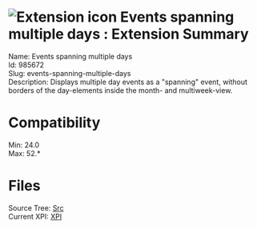 # ![Extension icon](https://addons.thunderbird.net/user-media/addon_icons/985/985672-64.png?modified=6d6d3c5e) Events spanning multiple days : Extension Summary

Name: Events spanning multiple days  
Id: 985672  
Slug: events-spanning-multiple-days  
Description: Displays multiple day events as a "spanning" event, without borders of the day-elements inside the month- and multiweek-view.
  

# Compatibility
Min: 24.0  
Max: 52.*  

# Files

Source Tree: [Src](C:/Dev/Thunderbird/ThunderKdB/xall/xOther/985672-events-spanning-multiple-days/src)  
Current XPI: [XPI](C:/Dev/Thunderbird/ThunderKdB/xall/xOther/985672-events-spanning-multiple-days/xpi)  



